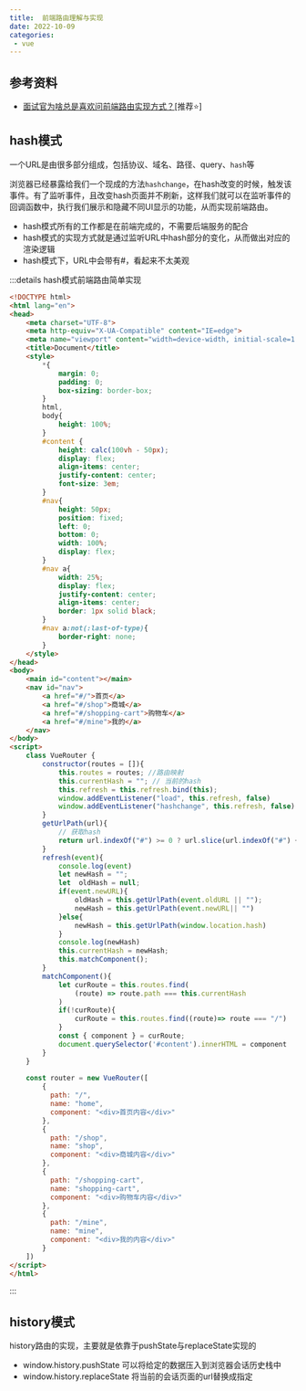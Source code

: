 ```yaml
---
title:  前端路由理解与实现
date: 2022-10-09
categories: 
 - vue
---
```

<Boxx type='tip' />



## 参考资料

- [面试官为啥总是喜欢问前端路由实现方式？](https://juejin.cn/post/7127143415879303204)[推荐:star:]


## hash模式

一个URL是由很多部分组成，包括协议、域名、路径、query、`hash`等

浏览器已经暴露给我们一个现成的方法```hashchange```，在hash改变的时候，触发该事件。有了监听事件，且改变hash页面并不刷新，这样我们就可以在监听事件的回调函数中，执行我们展示和隐藏不同UI显示的功能，从而实现前端路由。

- hash模式所有的工作都是在前端完成的，不需要后端服务的配合
- hash模式的实现方式就是通过监听URL中hash部分的变化，从而做出对应的渲染逻辑
- hash模式下，URL中会带有#，看起来不太美观

:::details hash模式前端路由简单实现
```html
<!DOCTYPE html>
<html lang="en">
<head>
    <meta charset="UTF-8">
    <meta http-equiv="X-UA-Compatible" content="IE=edge">
    <meta name="viewport" content="width=device-width, initial-scale=1.0">
    <title>Document</title>
    <style>
        *{
            margin: 0;
            padding: 0;
            box-sizing: border-box;
        }
        html,
        body{
            height: 100%;
        }
        #content {
            height: calc(100vh - 50px);
            display: flex;
            align-items: center;
            justify-content: center;
            font-size: 3em;
        }
        #nav{
            height: 50px;
            position: fixed;
            left: 0;
            bottom: 0;
            width: 100%;
            display: flex;
        }
        #nav a{
            width: 25%;
            display: flex;
            justify-content: center;
            align-items: center;
            border: 1px solid black;
        }
        #nav a:not(:last-of-type){
            border-right: none;
        }
    </style>
</head>
<body>
    <main id="content"></main>
    <nav id="nav">
        <a href="#/">首页</a>
        <a href="#/shop">商城</a>
        <a href="#/shopping-cart">购物车</a>
        <a href="#/mine">我的</a>
    </nav>
</body>
<script>
    class VueRouter {
        constructor(routes = []){
            this.routes = routes; //路由映射
            this.currentHash = ""; // 当前的hash
            this.refresh = this.refresh.bind(this); 
            window.addEventListener("load", this.refresh, false)
            window.addEventListener("hashchange", this.refresh, false)
        }
        getUrlPath(url){
            // 获取hash
            return url.indexOf("#") >= 0 ? url.slice(url.indexOf("#") + 1) : '/'
        }
        refresh(event){
            console.log(event)
            let newHash = "";
            let  oldHash = null;
            if(event.newURL){
                oldHash = this.getUrlPath(event.oldURL || "");
                newHash = this.getUrlPath(event.newURL|| "")
            }else{
                newHash = this.getUrlPath(window.location.hash)
            }
            console.log(newHash)
            this.currentHash = newHash;
            this.matchComponent();
        }
        matchComponent(){
            let curRoute = this.routes.find(
                (route) => route.path === this.currentHash
            )
            if(!curRoute){
                curRoute = this.routes.find((route)=> route === "/")
            }
            const { component } = curRoute;
            document.querySelector('#content').innerHTML = component
        }
    }
    
    const router = new VueRouter([
        {
          path: "/",
          name: "home",
          component: "<div>首页内容</div>"
        },
        {
          path: "/shop",
          name: "shop",
          component: "<div>商城内容</div>"
        },
        {
          path: "/shopping-cart",
          name: "shopping-cart",
          component: "<div>购物车内容</div>"
        },
        {
          path: "/mine",
          name: "mine",
          component: "<div>我的内容</div>"
        }
    ])
</script>
</html>
```
:::

## history模式

history路由的实现，主要就是依靠于pushState与replaceState实现的

- window.history.pushState 可以将给定的数据压入到浏览器会话历史栈中
- window.history.replaceState 将当前的会话页面的url替换成指定


